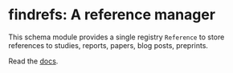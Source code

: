 # findrefs: A reference manager

This schema module provides a single registry `Reference` to store references to studies, reports, papers, blog posts, preprints.

Read the [docs](https://docs.lamin.ai/findrefs).
